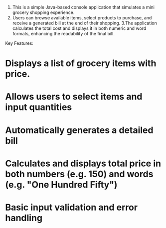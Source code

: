 1. This is a simple Java-based console application that simulates a mini grocery shopping experience. 
2. Users can browse available items, select products to purchase, and receive a generated bill at the end of their shopping.
3.The application calculates the total cost and displays it in both numeric and word formats, 
  enhancing the readability of the final bill.

Key Features:

# Displays a list of grocery items with price.
# Allows users to select items and input quantities
# Automatically generates a detailed bill
# Calculates and displays total price in both numbers (e.g. 150) and words (e.g. "One Hundred Fifty")
# Basic input validation and error handling
